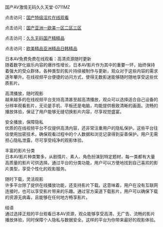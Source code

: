 国产AV激情无码久久天堂-0711MZ  

点击访问：<a href="https://heiliaoow5kzm.pages.dev">国产特级淫片在线观看</a>  

点击访问：<a href="https://heiliaoxwd5i8.pages.dev">国产亚洲一欧美一区二区三区</a>  

点击访问：<a href="https://heiliaoxqkkct.pages.dev">久久无码国产精精品</a>  

点击访问：<a href="https://heiliaowzu4ur.pages.dev">欧美精品亚洲精品日韩精品</a>  

日本AV免费免费在线观看：高清资源随时更新  
随着数字化娱乐内容的爆炸性增长，日本AV影片作为其中的重要一环，始终保持着强大的受众群体。各种类型的影片持续被制作与更新，观众对于这些内容的需求逐年攀升。在线视频平台便捷的访问方式，使得无数影迷能够随时随地享受这些优质影片。  

高清播放，随时观影  
越来越多的在线视频平台支持高清甚至超高清播放，观众可以选择适合自己设备的分辨率观看影片，无论是手机、平板还是电脑，均能提供极致清晰的画面。流畅的播放体验，保证了用户能够无缝切换影片内容，尽享视觉盛宴。  

安全播放，保障隐私  
优质的在线视频平台不仅提供高清内容，还非常注重用户的隐私保护。这些平台往往使用加密技术，确保观看过程中的个人数据和浏览记录得到妥善保护。用户无需担心隐私泄露，尽可享受纯净的观影体验。  

丰富的影片分类  
日本AV影片种类繁多，从剧情片、素人、角色扮演到特定题材，每一类都有大量高质量的影片可供选择。通过平台的分类功能，用户可以方便地找到自己喜欢的影片类型，享受个性化的观影服务。  

随时下载，灵活观影  
许多平台除了提供在线播放功能，还支持影片下载。这意味着，用户在没有互联网连接时，也可以享受影片带来的乐趣。通过官方渠道下载影片，用户可以确保下载的资源无病毒，且能够在任何地方畅享影片。  
  

结语  
通过选择正规的平台观看日本AV资源，观众能够享受高清、无广告、流畅的影片播放体验，同时保障个人隐私与数据安全。这样的平台为你带来最好的观影体验。  

<span style="display:none;">[Canonical link]( )</span>
